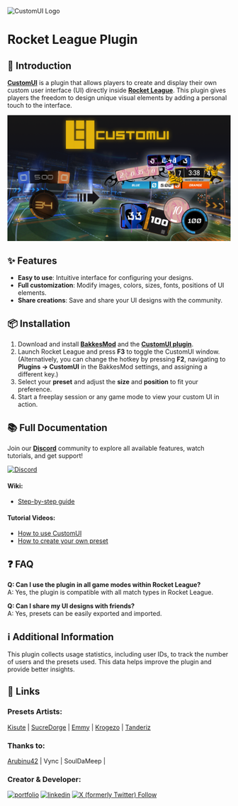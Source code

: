 ![CustomUI Logo](src/LogoTextCustomUI.png)

# Rocket League Plugin

## 🚀 Introduction  
[**CustomUI**](https://bakkesplugins.com/plugins/view/503) is a plugin that allows players to create and display their own custom user interface (UI) directly inside [**Rocket League**](https://www.rocketleague.com/fr). This plugin gives players the freedom to design unique visual elements by adding a personal touch to the interface.

![Images](src/MiniaCustomUI1.1.0.png)

## ✨ Features  
- **Easy to use**: Intuitive interface for configuring your designs.  
- **Full customization**: Modify images, colors, sizes, fonts, positions of UI elements.
- **Share creations**: Save and share your UI designs with the community.  

## 📦 Installation  

1. Download and install [**BakkesMod**](https://bakkesmod.com/) and the [**CustomUI plugin**](https://bakkesplugins.com/plugins/view/503).
2. Launch Rocket League and press **F3** to toggle the CustomUI window. (Alternatively, you can change the hotkey by pressing **F2**, navigating to **Plugins → CustomUI** in the BakkesMod settings, and assigning a different key.)
3. Select your **preset** and adjust the **size** and **position** to fit your preference.
4. Start a freeplay session or any game mode to view your custom UI in action.

## 📚 Full Documentation  
Join our [**Discord**](https://discord.gg/NQ8Qw4Mw2w) community to explore all available features, watch tutorials, and get support!  
  
[![Discord](https://img.shields.io/discord/1312004754813091904?style=for-the-badge&logo=discord&logoColor=white&label=CustomUI%20Server&labelColor=%235865f2&color=white)](https://discord.gg/NQ8Qw4Mw2w)

#### Wiki:
- [Step-by-step guide](https://github.com/Joucaz/CustomUI/wiki/CustomUI-Tutorial)

#### Tutorial Videos:
- [How to use CustomUI](https://youtu.be/-xOmT7EfpgA)  
- [How to create your own preset](#)

## ❓ FAQ  
**Q: Can I use the plugin in all game modes within Rocket League?**  
A: Yes, the plugin is compatible with all match types in Rocket League. 

**Q: Can I share my UI designs with friends?**  
A: Yes, presets can be easily exported and imported.  

## ℹ️ Additional Information  
This plugin collects usage statistics, including user IDs, to track the number of users and the presets used. This data helps improve the plugin and provide better insights.

## 🔗 Links

### Presets Artists:
[Kisute](https://x.com/Kisute3) | [SucreDorge](https://x.com/SucreDorgePSD) | [Emmy](https://x.com/CaptainArteis) | [Krogezo](https://x.com/Krogezo) | [Tanderiz](https://x.com/Tanderiz)

### Thanks to:
[Arubinu42](https://twitch.tv/Arubinu42) | Vync | SoulDaMeep |

### Creator & Developer:
[![portfolio](https://img.shields.io/badge/my_portfolio-000?style=for-the-badge&logo=linkedin&color=yellow&logoColor=yellow)](https://joudcazeaux.fr)
[![linkedin](https://img.shields.io/badge/linkedin-0A66C2?style=for-the-badge&logo=linkedin&logoColor=white)](https://www.linkedin.com/in/joudcazeaux/)
[![X (formerly Twitter) Follow](https://img.shields.io/twitter/follow/JoucazJC?style=for-the-badge&logo=x&label=%40JoucazJC&labelColor=black&color=black)](https://twitter.com/JoucazJC)

